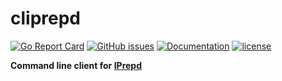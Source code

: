 # cliprepd

[![Go Report Card](https://goreportcard.com/badge/github.com/adrianosela/cliprepd)](https://goreportcard.com/report/github.com/adrianosela/cliprepd)
[![GitHub issues](https://img.shields.io/github/issues/adrianosela/cliprepd.svg)](https://github.com/adrianosela/cliprepd/issues)
[![Documentation](https://godoc.org/github.com/adrianosela/cliprepd?status.svg)](https://godoc.org/github.com/adrianosela/cliprepd)
[![license](https://img.shields.io/github/license/adrianosela/cliprepd.svg)](https://github.com/adrianosela/cliprepd/blob/master/LICENSE)

<b>Command line client for [IPrepd](https://github.com/mozilla-services/iprepd)</b>
